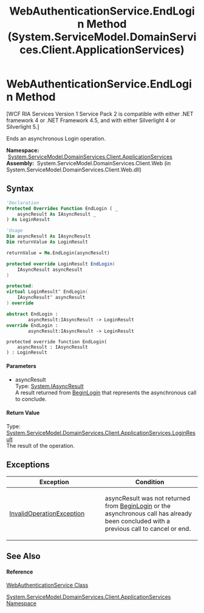 ﻿---
title: WebAuthenticationService.EndLogin Method  (System.ServiceModel.DomainServices.Client.ApplicationServices)
TOCTitle: EndLogin Method
ms:assetid: M:System.ServiceModel.DomainServices.Client.ApplicationServices.WebAuthenticationService.EndLogin(System.IAsyncResult)
ms:mtpsurl: https://msdn.microsoft.com/en-us/library/system.servicemodel.domainservices.client.applicationservices.webauthenticationservice.endlogin(v=VS.91)
ms:contentKeyID: 28898996
ms.date: 01/27/2012
mtps_version: v=VS.91
f1_keywords:
- System.ServiceModel.DomainServices.Client.ApplicationServices.WebAuthenticationService.EndLogin
dev_langs:
- CSharp
- JScript
- VB
- FSharp
- c++
api_location:
- System.ServiceModel.DomainServices.Client.Web.dll
api_name:
- System.ServiceModel.DomainServices.Client.ApplicationServices.WebAuthenticationService.EndLogin
api_type:
- Managed
topic_type:
- apiref
- kbSyntax
product_family_name: VS
ROBOTS: INDEX,FOLLOW
---

# WebAuthenticationService.EndLogin Method

\[WCF RIA Services Version 1 Service Pack 2 is compatible with either .NET framework 4 or .NET Framework 4.5, and with either Silverlight 4 or Silverlight 5.\]

Ends an asynchronous Login operation.

**Namespace:**  [System.ServiceModel.DomainServices.Client.ApplicationServices](ff457765\(v=vs.91\).md)  
**Assembly:**  System.ServiceModel.DomainServices.Client.Web (in System.ServiceModel.DomainServices.Client.Web.dll)

## Syntax

``` vb
'Declaration
Protected Overrides Function EndLogin ( _
    asyncResult As IAsyncResult _
) As LoginResult
```

``` vb
'Usage
Dim asyncResult As IAsyncResult
Dim returnValue As LoginResult

returnValue = Me.EndLogin(asyncResult)
```

``` csharp
protected override LoginResult EndLogin(
    IAsyncResult asyncResult
)
```

``` c++
protected:
virtual LoginResult^ EndLogin(
    IAsyncResult^ asyncResult
) override
```

``` fsharp
abstract EndLogin : 
        asyncResult:IAsyncResult -> LoginResult 
override EndLogin : 
        asyncResult:IAsyncResult -> LoginResult 
```

``` jscript
protected override function EndLogin(
    asyncResult : IAsyncResult
) : LoginResult
```

#### Parameters

  - asyncResult  
    Type: [System.IAsyncResult](https://msdn.microsoft.com/en-us/library/ft8a6455)  
    A result returned from [BeginLogin](https://msdn.microsoft.com/en-us/library/m:system.servicemodel.domainservices.client.applicationservices.webauthenticationservice.beginlogin\(system.servicemodel.domainservices.client.applicationservices.loginparameters%2csystem.asynccallback%2csystem.object\)\(v=VS.91\)) that represents the asynchronous call to conclude.  

#### Return Value

Type: [System.ServiceModel.DomainServices.Client.ApplicationServices.LoginResult](ff457786\(v=vs.91\).md)  
The result of the operation.  

## Exceptions

<table>
<colgroup>
<col style="width: 50%" />
<col style="width: 50%" />
</colgroup>
<thead>
<tr class="header">
<th>Exception</th>
<th>Condition</th>
</tr>
</thead>
<tbody>
<tr class="odd">
<td><a href="https://msdn.microsoft.com/en-us/library/2asft85a">InvalidOperationException</a></td>
<td><p>asyncResult was not returned from <a href="ff457868(v=vs.91).md">BeginLogin</a> or the asynchronous call has already been concluded with a previous call to cancel or end.</p></td>
</tr>
</tbody>
</table>

## See Also

#### Reference

[WebAuthenticationService Class](ff457928\(v=vs.91\).md)

[System.ServiceModel.DomainServices.Client.ApplicationServices Namespace](ff457765\(v=vs.91\).md)

